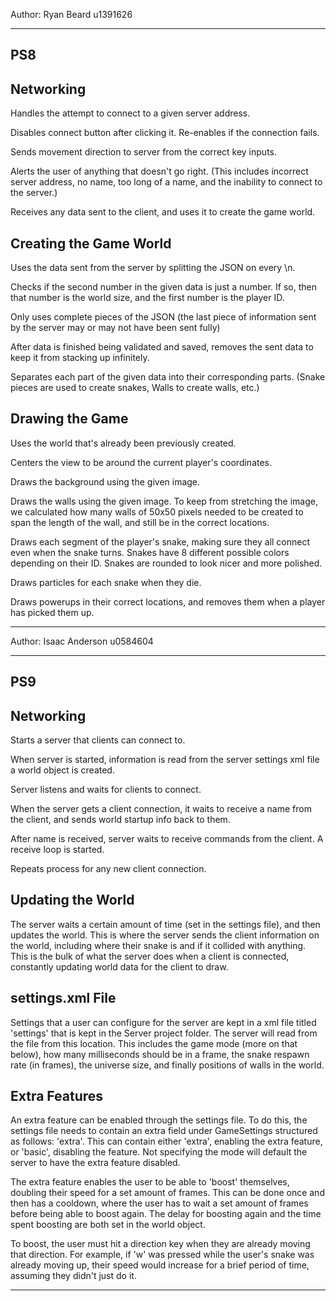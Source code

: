 Author: Ryan Beard u1391626

---------------------------------
PS8
---------------------------------


Networking
---------------------------------
Handles the attempt to connect to a given server address.

Disables connect button after clicking it. Re-enables if the connection fails.

Sends movement direction to server from the correct key inputs.

Alerts the user of anything that doesn't go right. (This includes incorrect server address, no name,
too long of a name, and the inability to connect to the server.)

Receives any data sent to the client, and uses it to create the game world.


Creating the Game World
---------------------------------
Uses the data sent from the server by splitting the JSON on every \n.

Checks if the second number in the given data is just a number. If so, then that number is the world size, and the first number
is the player ID.

Only uses complete pieces of the JSON (the last piece of information sent by the server may or may not have been sent fully)

After data is finished being validated and saved, removes the sent data to keep it from stacking up infinitely.

Separates each part of the given data into their corresponding parts. (Snake pieces are used to create snakes, Walls to create walls, etc.)


Drawing the Game
---------------------------------
Uses the world that's already been previously created.

Centers the view to be around the current player's coordinates.

Draws the background using the given image.

Draws the walls using the given image. To keep from stretching the image, we calculated how many walls of 50x50 pixels needed
to be created to span the length of the wall, and still be in the correct locations.

Draws each segment of the player's snake, making sure they all connect even when the snake turns. Snakes have 8 different possible
colors depending on their ID. Snakes are rounded to look nicer and more polished.

Draws particles for each snake when they die.

Draws powerups in their correct locations, and removes them when a player has picked them up.

------------------------------------------------------------------------------------------------------------------------------------------------------

Author: Isaac Anderson u0584604

---------------------------------
PS9
---------------------------------


Networking
---------------------------------
Starts a server that clients can connect to.

When server is started, information is read from the server settings xml file a world object is created.

Server listens and waits for clients to connect.

When the server gets a client connection, it waits to receive a name from the client, and sends world startup info back to them.

After name is received, server waits to receive commands from the client. A receive loop is started.

Repeats process for any new client connection.


Updating the World
---------------------------------
The server waits a certain amount of time (set in the settings file), and then updates the world. This is where the server
sends the client information on the world, including where their snake is and if it collided with anything. This is the bulk of what
the server does when a client is connected, constantly updating world data for the client to draw. 


settings.xml File
---------------------------------
Settings that a user can configure for the server are kept in a xml file titled 'settings' that is kept in the Server project folder.
The server will read from the file from this location. This includes the game mode (more on that below), how many milliseconds should
be in a frame, the snake respawn rate (in frames), the universe size, and finally positions of walls in the world.


Extra Features
---------------------------------
An extra feature can be enabled through the settings file. To do this, the settings file needs to contain an extra field under GameSettings
structured as follows: '<Mode>extra</Mode>'. This can contain either 'extra', enabling the extra feature, or 'basic', disabling the feature.
Not specifying the mode will default the server to have the extra feature disabled.

The extra feature enables the user to be able to 'boost' themselves, doubling their speed for a set amount of frames. This can be done
once and then has a cooldown, where the user has to wait a set amount of frames before being able to boost again. The delay for boosting
again and the time spent boosting are both set in the world object.

To boost, the user must hit a direction key when they are already moving that direction. For example, if 'w' was pressed while the user's
snake was already moving up, their speed would increase for a brief period of time, assuming they didn't just do it.

------------------------------------------------------------------------------------------------------------------------------------------------------